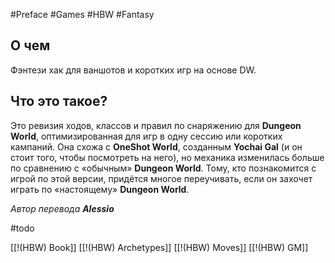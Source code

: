 #Preface #Games #HBW #Fantasy

## О чем
Фэнтези хак для ваншотов и коротких игр на основе DW.

## Что это такое? 
Это ревизия ходов, классов и правил по снаряжению для **Dungeon World**, оптимизированная для игр в одну сессию или коротких кампаний. Она схожа с **OneShot World**, созданным **Yochai Gal** (и он стоит того, чтобы посмотреть на него), но механика изменилась больше по сравнению с «обычным» **Dungeon World**. Тому, кто познакомится с игрой по этой версии, придётся многое переучивать, если он захочет играть по «настоящему» **Dungeon World**.

*Автор перевода **Alessio***

#todo

[[!(HBW) Book]]
[[!(HBW) Archetypes]]
[[!(HBW) Moves]]
[[!(HBW) GM]]


